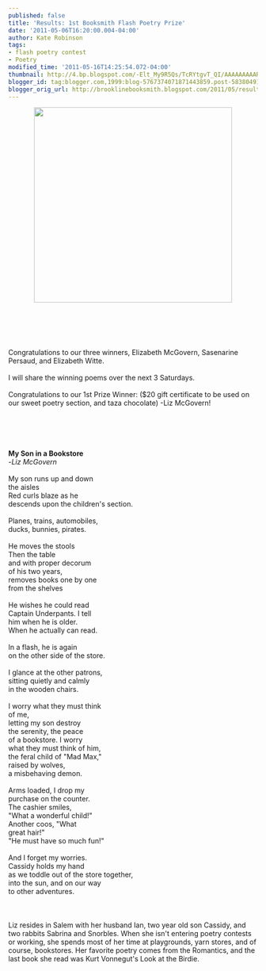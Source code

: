 ```yaml
---
published: false
title: 'Results: 1st Booksmith Flash Poetry Prize'
date: '2011-05-06T16:20:00.004-04:00'
author: Kate Robinson
tags:
- flash poetry contest
- Poetry
modified_time: '2011-05-16T14:25:54.072-04:00'
thumbnail: http://4.bp.blogspot.com/-Elt_My9R5Qs/TcRYtgvT_QI/AAAAAAAAARA/I9SBd_lNGVc/s72-c/bsmith.bmp
blogger_id: tag:blogger.com,1999:blog-5767374071871443859.post-583804914928216333
blogger_orig_url: http://brooklinebooksmith.blogspot.com/2011/05/results-1st-booksmith-flash-poetry_06.html
---
```


<a href="http://4.bp.blogspot.com/-Elt_My9R5Qs/TcRYtgvT_QI/AAAAAAAAARA/I9SBd_lNGVc/s1600/bsmith.bmp"><img style="TEXT-ALIGN: center; MARGIN: 0px auto 10px; WIDTH: 400px; DISPLAY: block; HEIGHT: 394px; CURSOR: hand" id="BLOGGER_PHOTO_ID_5603701375261474050" border="0" alt="" src="http://4.bp.blogspot.com/-Elt_My9R5Qs/TcRYtgvT_QI/AAAAAAAAARA/I9SBd_lNGVc/s400/bsmith.bmp" /></a><br /><br /><div><br /><br />Congratulations to our three winners, Elizabeth McGovern, Sasenarine Persaud, and Elizabeth Witte.<br /><br />I will share the winning poems over the next 3 Saturdays.<br /><br />Congratulations to our 1st Prize Winner: ($20 gift certificate to be used on our sweet poetry section, and taza chocolate) -Liz McGovern!<br /><br /><br /><br /><br /><br /><strong>My Son in a Bookstore<br /></strong>-<em>Liz McGovern</em><br /><br />My son runs up and down<br />the aisles<br />Red curls blaze as he<br />descends upon the children's section.<br /><br />Planes, trains, automobiles,<br />ducks, bunnies, pirates.<br /><br />He moves the stools<br />Then the table<br />and with proper decorum<br />of his two years,<br />removes books one by one<br />from the shelves<br /><br />He wishes he could read<br />Captain Underpants. I tell<br />him when he is older.<br />When he actually can read.<br /><br />In a flash, he is again<br />on the other side of the store.<br /><br />I glance at the other patrons,<br />sitting quietly and calmly<br />in the wooden chairs.<br /><br />I worry what they must think<br />of me,<br />letting my son destroy<br />the serenity, the peace<br />of a bookstore. I worry<br />what they must think of him,<br />the feral child of "Mad Max,"<br />raised by wolves,<br />a misbehaving demon.<br /><br />Arms loaded, I drop my<br />purchase on the counter.<br />The cashier smiles,<br />"What a wonderful child!"<br />Another coos, "What<br />great hair!"<br />"He must have so much fun!"<br /><br />And I forget my worries.<br />Cassidy holds my hand<br />as we toddle out of the store together,<br />into the sun, and on our way<br />to other adventures.<br /></div><br /><br /><br />Liz resides in Salem with her husband Ian, two year old son Cassidy, and two rabbits Sabrina and Snorbles. When she isn't entering poetry contests or working, she spends most of her time at playgrounds, yarn stores, and of course, bookstores. Her favorite poetry comes from the Romantics, and the last book she read was Kurt Vonnegut's Look at the Birdie.